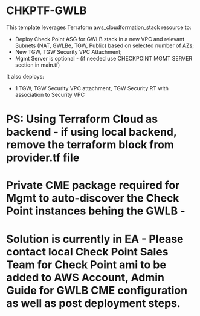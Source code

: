 # CHKPTF-GWLB

This template leverages Terraform aws_cloudformation_stack resource to:

* Deploy Check Point ASG for GWLB stack in a new VPC and relevant Subnets (NAT, GWLBe, TGW, Public) based on selected number of AZs; 
* New TGW, TGW Security VPC Attachment; 
* Mgmt Server is optional - (if needed use CHECKPOINT MGMT SERVER section in main.tf)

It also deploys:

* 1 TGW, TGW Security VPC attachment, TGW Security RT with association to Security VPC

# PS: Using Terraform Cloud as backend - if using local backend, remove the terraform block from provider.tf file

# Private CME package required for Mgmt to auto-discover the Check Point instances behing the GWLB - 

# Solution is currently in EA - Please contact local Check Point Sales Team for Check Point ami to be added to AWS Account, Admin Guide for GWLB CME configuration as well as post deployment steps. 

